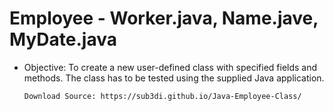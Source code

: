 # Employee - Worker.java, Name.jave, MyDate.java
- Objective:
    To create a new user-defined class with specified fields and methods. 
    The class has to be tested using the supplied Java application.
    
      Download Source: https://sub3di.github.io/Java-Employee-Class/

